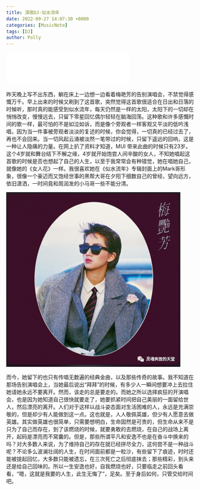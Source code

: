 ```yaml
---
title: 深夜DJ-似水流年
date: 2022-09-27 14:07:30 +0800
categories: [MusicNote]
tags: [DJ]
author: Polly
---
```


<iframe frameborder="no" border="0" marginwidth="0" marginheight="0" width=330 height=86 src="//music.163.com/outchain/player?type=2&id=276217&auto=1&height=66"></iframe>

​       昨天晚上写不出东西，躺在床上一边想一边看着梅艳芳的告别演唱会，不禁觉得感慨万千。
​       早上出来的时候又刷到了这首歌，突然觉得这首歌很适合在日出和日落的时候听，那时真的能感受到似水流年，每天仍然是一样的太阳，太阳下的一切却在悄悄改变，慢慢远去，只留下零星回忆偶尔轻轻在脑海回荡。
​        这种歌和许多感慨时间的歌一样，最可怕的不是如泣如诉，而是像个旁观者一样客观又平淡的低吟浅唱，因为当一件事被旁观者淡淡的复述的时候，你会觉得，一切真的已经过去了，再也不会回来。当一切风起云涌被淡然一笔带过的时候，只留下遥远的回响，这是一种让人隐痛的力量。
​        在网上扒了资料才知道，MUI 带来此曲的时候只有23岁。这个4岁就和舞台结下不解之缘，4岁就开始饱尝人间辛酸的女人，不知她唱起这首歌的时候是否也想起了自己的人生，以至于我常常会有种错觉，她在唱她自己，就像她的《女人花》一样。我很喜欢她在《似水流年》专辑封面上的Mark哥形象，很像一个豪迈而又饱经世事的黑帮大哥在夕阳下细数自己的曾经，望向远方，依旧潇洒，一时间竟和周润发的小马哥一些不能分清。

![anitamui](https://raw.githubusercontent.com/pollycoder/blog_image/main/diary_img/anitamui.jpg)

​        而今，她留下的也只有传唱无数遍的经典金曲，以及那些传奇的故事。我不知道在那场告别演唱会上，当她最后说出“拜拜”的时候，有多少人一瞬间想要冲上去拉住她请她永远不要离开。然而，该走的总是要走的。而她之所以选择疯狂的开演唱会，也是因为她知道自己很快就要走了，她要抓紧时间把自己美丽的一面留给世人，然后漂亮的离开。人们对于这样以战斗姿态面对生活困难的人，永远是充满崇敬的，但是却少有人能做到这一点。这也就是，人人敬佩英雄，但少有人愿意去做英雄。其实做英雄也很简单，只需要想明白，生命固然是可贵的，但生命从来不是只为了自己而存在，到了该燃烧的时候，就要勇敢的去燃烧，在自己的战场上离开，起码是漂亮而不窝囊的。
​       但是，那些所谓平凡和安逸不也是在奋斗中换来的吗？对大多数人来说，为了维持自己的存在就已经拼尽全力，这何尝不是一种战斗呢？不论多么波澜壮阔的人生，在时间面前都是一粒沙，有些留下了痕迹，时时还能被提起回忆，大多数只能被遗忘，在三次死亡之后彻底抹去；那些精彩，到头来还是给自己回味的。所以一生安逸也好，自我燃烧也好，只要临走之前回头看看，“嗯，这就是我要的人生，此生无悔了”，足矣。至于身后如何，只管交给时间吧。
